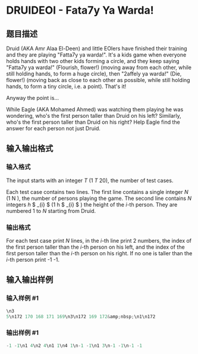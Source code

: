 # DRUIDEOI - Fata7y Ya Warda!

## 题目描述

Druid (AKA Amr Alaa El-Deen) and little EOIers have finished their training and they are playing "Fatta7y ya warda!". It's a kids game when everyone holds hands with two other kids forming a circle, and they keep saying "Fatta7y ya warda!" (Flourish, flower!) (moving away from each other, while still holding hands, to form a huge circle), then "2affely ya warda!" (Die, flower!) (moving back as close to each other as possible, while still holding hands, to form a tiny circle, i.e. a point). That's it!

Anyway the point is...

While Eagle (AKA Mohamed Ahmed) was watching them playing he was wondering, who's the first person taller than Druid on his left? Similarly, who's the first person taller than Druid on his right? Help Eagle find the answer for each person not just Druid.

## 输入输出格式

### 输入格式

The input starts with an integer _T_ (1 _T_ 20), the number of test cases.

Each test case contains two lines. The first line contains a single integer _N_ (1 N ), the number of persons playing the game. The second line contains _N_ integers _h_ $ _{i} $ (1 h $ _{i} $ ) the height of the _i_-th person. They are numbered 1 to _N_ starting from Druid.

### 输出格式

For each test case print _N_ lines, in the _i_-th line print 2 numbers, the index of the first person taller than the _i_-th person on his left, and the index of the first person taller than the _i_-th person on his right. If no one is taller than the _i_-th person print -1 -1.

## 输入输出样例

### 输入样例 #1

```cpp
\n3
5\n172 170 168 171 169\n3\n172 169 172&amp;nbsp;\n1\n172
```


### 输出样例 #1

```cpp
-1 -1\n1 4\n2 4\n1 1\n4 1\n-1 -1\n1 3\n-1 -1\n-1 -1
```


